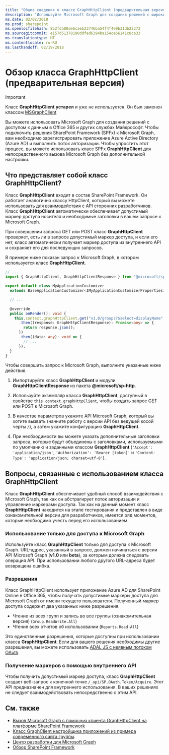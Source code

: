 ```yaml
---
title: "Общие сведения о классе GraphHttpClient (предварительная версия)\n"
description: "Используйте Microsoft Graph для создания решений с широкими возможностями, получающих доступ к данным в Office 365 и других службах Майкрософт."
ms.date: 02/02/2018
ms.prod: sharepoint
ms.openlocfilehash: 852fda00ae6caeb23746ba54f4f4e9b31db22373
ms.sourcegitcommit: e157d51378190ddfed6394ba154ce66141c8ca33
ms.translationtype: HT
ms.contentlocale: ru-RU
ms.lasthandoff: 02/19/2018
---
```

# <a name="overview-of-the-graphhttpclient-class-preview"></a>Обзор класса GraphHttpClient (предварительная версия)

> [!IMPORTANT]
> Класс **GraphHttpClient** **устарел** и уже не используется. Он был заменен классом [MSGraphClient](use-msgraph.md)


Вы можете использовать Microsoft Graph для создания решений с доступом к данным в Office 365 и других службах Майкрософт. Чтобы подключить решения SharePoint Framework (SPFx) к Microsoft Graph, вам необходимо зарегистрировать приложение Azure Active Directory (Azure AD) и выполнить поток авторизации. Чтобы упростить этот процесс, вы можете использовать класс SPFx **GraphHttpClient** для непосредственного вызова Microsoft Graph без дополнительной настройки.

## <a name="what-is-the-graphhttpclient-class"></a>Что представляет собой класс GraphHttpClient?

Класс **GraphHttpClient** входит в состав SharePoint Framework. Он работает аналогично классу HttpClient, который вы можете использовать для взаимодействия с API сторонних разработчиков. Класс **GraphHttpClient** автоматически обеспечивает допустимый маркер доступа носителя и необходимые заголовки в вашем запросе к Microsoft Graph. 

При совершении запроса GET или POST класс **GraphHttpClient** проверяет, есть ли в запросе допустимый маркер доступа, и если его нет, класс автоматически получает маркер доступа из внутреннего API и сохраняет его для последующих запросов.

В примере ниже показан запрос к Microsoft Graph, в котором используется класс **GraphHttpClient**.

```typescript
// ...
import { GraphHttpClient, GraphHttpClientResponse } from '@microsoft/sp-http';

export default class MyApplicationCustomizer
  extends BaseApplicationCustomizer<IMyApplicationCustomizerProperties> {

  // ...

  @override
  public onRender(): void {
    this.context.graphHttpClient.get("v1.0/groups?$select=displayName", GraphHttpClient.configurations.v1)
      .then((response: GraphHttpClientResponse): Promise<any> => {
        return response.json();
      })
      .then((data: any): void => {
        // ...
      });
  }
}
```

Чтобы совершить запрос к Microsoft Graph, выполните указанные ниже действия.

1. Импортируйте класс **GraphHttpClient** и модули **GraphHttpClientResponse** из пакета **@microsoft/sp-http**.

2. Используйте экземпляр класса **GraphHttpClient**, доступный в свойстве `this.context.graphHttpClient`, чтобы создать запрос GET или POST к Microsoft Graph.

3. В качестве параметров укажите API Microsoft Graph, который вы хотите вызвать (начните работу с версии API без ведущей косой черты `/`), а затем укажите конфигурацию **GraphHttpClient**.

4. При необходимости вы можете указать дополнительные заголовки запроса, которые будут объединены с заголовками, используемыми по умолчанию и заданными классом **GraphHttpClient** (`'Accept': 'application/json'`, `'Authorization': 'Bearer [token]'` и `'Content-Type': 'application/json; charset=utf-8'`).

## <a name="considerations-for-using-the-graphhttpclient-class"></a>Вопросы, связанные с использованием класса **GraphHttpClient**

Класс **GraphHttpClient** обеспечивает удобный способ взаимодействия с Microsoft Graph, так как он абстрагирует поток авторизации и управление маркерами доступа. Так как на данный момент класс **GraphHttpClient** находится на этапе тестирования и представлен в виде ознакомительной версии для разработчиков, имеется ряд моментов, которые необходимо учесть перед его использованием.

### <a name="use-for-microsoft-graph-access-only"></a>Использование только для доступа к Microsoft Graph

Используйте класс **GraphHttpClient** только для доступа к Microsoft Graph. URL-адрес, указанный в запросе, должен начинаться с версии API Microsoft Graph (**v1.0** или **beta**), за которым должна следовать операция API. При использовании любого другого URL-адреса будет возвращена ошибка.

### <a name="permissions"></a>Разрешения

Класс GraphHttpClient использует приложение Azure AD для SharePoint Online в Office 365, чтобы получать допустимые маркеры доступа для Microsoft Graph от имени текущего пользователя. Полученный маркер доступа содержит два указанных ниже разрешения.

- Чтение из всех групп и запись во все группы (ознакомительная версия) (`Group.ReadWrite.All`)
- Чтение всех отчетов об использовании (`Reports.Read.All`)

Это единственные разрешения, которые доступны при использовании класса **GraphHttpClient**. Если для вашего решения необходимы другие разрешения, вы можете использовать [ADAL JS с неявным потоком OAuth](web-parts/guidance/call-microsoft-graph-from-your-web-part.md).

### <a name="tokens-are-retrieved-using-an-internal-api"></a>Получение маркеров с помощью внутреннего API

Чтобы получить допустимый маркер доступа, класс **GraphHttpClient** создает веб-запрос к конечной точке `/_api/SP.OAuth.Token/Acquire`. Этот API предназначен для внутреннего использования. В ваших решениях не следует взаимодействовать непосредственно с этим API.

## <a name="see-also"></a>См. также

- [Вызов Microsoft Graph с помощью клиента GraphHttpClient на платформе SharePoint Framework](call-microsoft-graph-using-graphhttpclient.md)
- [Класс GraphClient настройщика приложений из примера современного сайта группы](https://github.com/SharePoint/sp-dev-fx-extensions/tree/master/samples/js-application-graph-client).
- [Центр разработки для Microsoft Graph](https://developer.microsoft.com/ru-RU/graph/)
- [Обзор SharePoint Framework](sharepoint-framework-overview.md)
